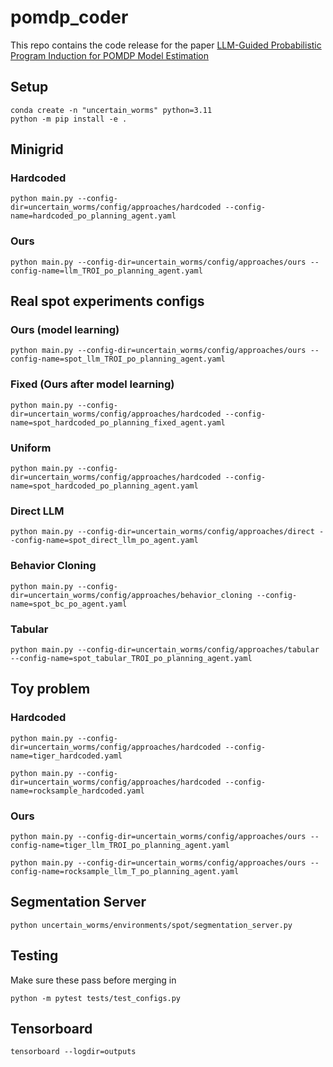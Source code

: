 # pomdp_coder

This repo contains the code release for the paper
[LLM-Guided Probabilistic Program Induction for POMDP Model Estimation](https://arxiv.org/pdf/2505.02216)

## Setup

```
conda create -n "uncertain_worms" python=3.11
python -m pip install -e .
```

## Minigrid

### Hardcoded

```
python main.py --config-dir=uncertain_worms/config/approaches/hardcoded --config-name=hardcoded_po_planning_agent.yaml
```

### Ours

```
python main.py --config-dir=uncertain_worms/config/approaches/ours --config-name=llm_TROI_po_planning_agent.yaml
```

## Real spot experiments configs

### Ours (model learning)

```
python main.py --config-dir=uncertain_worms/config/approaches/ours --config-name=spot_llm_TROI_po_planning_agent.yaml
```

### Fixed (Ours after model learning)

```
python main.py --config-dir=uncertain_worms/config/approaches/hardcoded --config-name=spot_hardcoded_po_planning_fixed_agent.yaml
```

### Uniform

```
python main.py --config-dir=uncertain_worms/config/approaches/hardcoded --config-name=spot_hardcoded_po_planning_agent.yaml
```

### Direct LLM

```
python main.py --config-dir=uncertain_worms/config/approaches/direct --config-name=spot_direct_llm_po_agent.yaml
```

### Behavior Cloning

```
python main.py --config-dir=uncertain_worms/config/approaches/behavior_cloning --config-name=spot_bc_po_agent.yaml
```

### Tabular

```
python main.py --config-dir=uncertain_worms/config/approaches/tabular --config-name=spot_tabular_TROI_po_planning_agent.yaml
```

## Toy problem

### Hardcoded

```
python main.py --config-dir=uncertain_worms/config/approaches/hardcoded --config-name=tiger_hardcoded.yaml
```

```
python main.py --config-dir=uncertain_worms/config/approaches/hardcoded --config-name=rocksample_hardcoded.yaml
```

### Ours

```
python main.py --config-dir=uncertain_worms/config/approaches/ours --config-name=tiger_llm_TROI_po_planning_agent.yaml
```

```
python main.py --config-dir=uncertain_worms/config/approaches/ours --config-name=rocksample_llm_T_po_planning_agent.yaml
```

## Segmentation Server

```
python uncertain_worms/environments/spot/segmentation_server.py
```

## Testing

Make sure these pass before merging in

```
python -m pytest tests/test_configs.py
```

## Tensorboard

```
tensorboard --logdir=outputs
```
